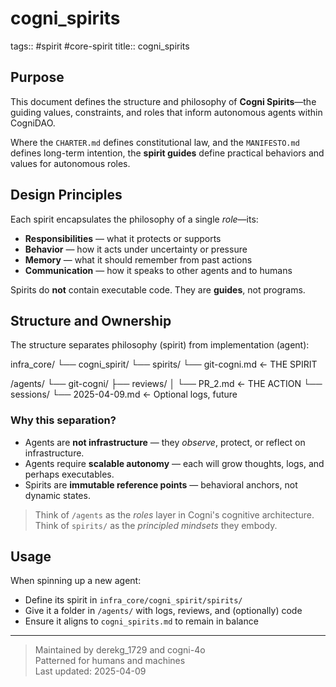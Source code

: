 # cogni_spirits
tags:: #spirit #core-spirit
title:: cogni_spirits

## Purpose

This document defines the structure and philosophy of **Cogni Spirits**—the guiding values, constraints, and roles that inform autonomous agents within CogniDAO.

Where the `CHARTER.md` defines constitutional law, and the `MANIFESTO.md` defines long-term intention, the **spirit guides** define practical behaviors and values for autonomous roles.

## Design Principles

Each spirit encapsulates the philosophy of a single *role*—its:

- **Responsibilities** — what it protects or supports
- **Behavior** — how it acts under uncertainty or pressure
- **Memory** — what it should remember from past actions
- **Communication** — how it speaks to other agents and to humans

Spirits do **not** contain executable code. They are **guides**, not programs.

## Structure and Ownership

The structure separates philosophy (spirit) from implementation (agent):

infra_core/
└── cogni_spirit/
    └── spirits/
        └── git-cogni.md           ← THE SPIRIT

/agents/
└── git-cogni/
    ├── reviews/
    │   └── PR_2.md                ← THE ACTION
    └── sessions/
        └── 2025-04-09.md          ← Optional logs, future


### Why this separation?

- Agents are **not infrastructure** — they *observe*, protect, or reflect on infrastructure.
- Agents require **scalable autonomy** — each will grow thoughts, logs, and perhaps executables.
- Spirits are **immutable reference points** — behavioral anchors, not dynamic states.

> Think of `/agents` as the *roles* layer in Cogni's cognitive architecture.  
> Think of `spirits/` as the *principled mindsets* they embody.

## Usage

When spinning up a new agent:
- Define its spirit in `infra_core/cogni_spirit/spirits/`
- Give it a folder in `/agents/` with logs, reviews, and (optionally) code
- Ensure it aligns to `cogni_spirits.md` to remain in balance

---

> Maintained by derekg_1729 and cogni-4o  
> Patterned for humans and machines  
> Last updated: 2025-04-09

